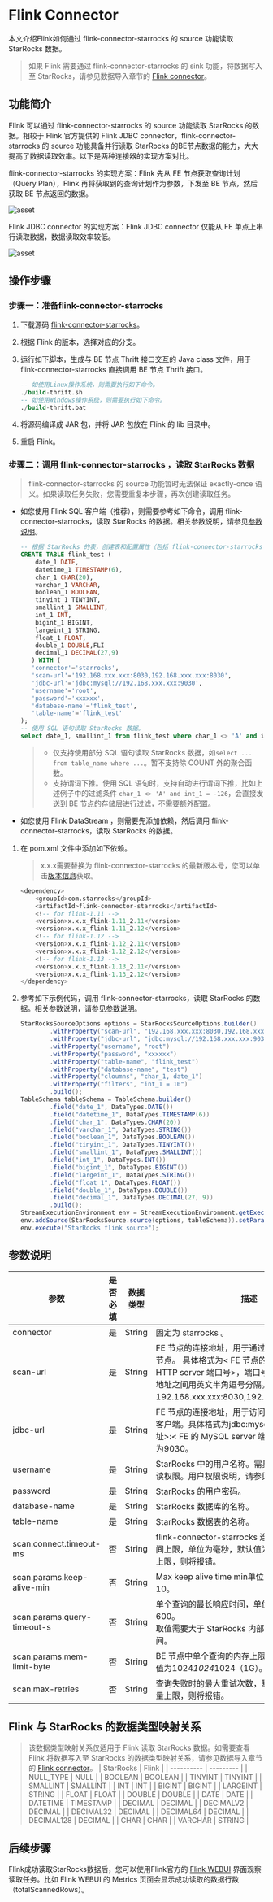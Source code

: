 # Flink Connector

本文介绍Flink如何通过 flink-connector-starrocks 的 source 功能读取 StarRocks 数据。

> 如果 Flink 需要通过 flink-connector-starrocks 的 sink 功能，将数据写入至 StarRocks，请参见数据导入章节的 [Flink connector](~~https://docs.starrocks.com/zh-cn/main/loading/Flink-connector-starrocks~~)。

## 功能简介

Flink 可以通过 flink-connector-starrocks 的 source 功能读取 StarRocks 的数据。相较于 Flink 官方提供的 Flink JDBC connector，flink-connector-starrocks 的 source 功能具备并行读取 StarRocks 的BE节点数据的能力，大大提高了数据读取效率。以下是两种连接器的实现方案对比。

flink-connector-starrocks 的实现方案：Flink 先从 FE 节点获取查询计划（Query Plan），Flink 再将获取到的查询计划作为参数，下发至 BE 节点，然后获取 BE 节点返回的数据。

![asset](../assets/5.2.1.png)

Flink JDBC connector 的实现方案：Flink JDBC connector 仅能从 FE 单点上串行读取数据，数据读取效率较低。

![asset](../assets/5.2.2.png)

## 操作步骤

### 步骤一：准备flink-connector-starrocks

1. 下载源码 [flink-connector-starrocks](https://github.com/StarRocks/flink-connector-starrocks/tree/dev)。
2. 根据 Flink 的版本，选择对应的分支。
3. 运行如下脚本，生成与 BE 节点 Thrift 接口交互的 Java class 文件，用于 flink-connector-starrocks 直接调用 BE 节点 Thrift 接口。

   ```SQL
   -- 如使用Linux操作系统，则需要执行如下命令。
   ./build-thrift.sh   
   -- 如使用Windows操作系统，则需要执行如下命令。
   ./build-thrift.bat
   ```

4. 将源码编译成 JAR 包，并将 JAR 包放在 Flink 的 lib 目录中。

5. 重启 Flink。

### 步骤二：调用 flink-connector-starrocks ，读取 StarRocks 数据

> flink-connector-starrocks 的 source 功能暂时无法保证 exactly-once 语义。如果读取任务失败，您需要重复本步骤，再次创建读取任务。

- 如您使用 Flink SQL 客户端（推荐），则需要参考如下命令，调用 flink-connector-starrocks，读取 StarRocks 的数据。相关参数说明，请参见[参数说明](~~https://docs.starrocks.com/zh-cn/main/unloading/Flink_connector#参数说明~~)。

   ```SQL
   -- 根据 StarRocks 的表，创建表和配置属性（包括 flink-connector-starrocks 和库表的信息）。
   CREATE TABLE flink_test (
       date_1 DATE,
       datetime_1 TIMESTAMP(6),
       char_1 CHAR(20),
       varchar_1 VARCHAR,
       boolean_1 BOOLEAN,
       tinyint_1 TINYINT,
       smallint_1 SMALLINT,
       int_1 INT,
       bigint_1 BIGINT,
       largeint_1 STRING,
       float_1 FLOAT,
       double_1 DOUBLE,FLI
       decimal_1 DECIMAL(27,9)
      ) WITH (
      'connector'='starrocks',
      'scan-url'='192.168.xxx.xxx:8030,192.168.xxx.xxx:8030',
      'jdbc-url'='jdbc:mysql://192.168.xxx.xxx:9030',
      'username'='root',
      'password'='xxxxxx',
      'database-name'='flink_test',
      'table-name'='flink_test'
   );
   -- 使用 SQL 语句读取 StarRocks 数据。
   select date_1, smallint_1 from flink_test where char_1 <> 'A' and int_1 = -126;
   ```

   > - 仅支持使用部分 SQL 语句读取 StarRocks 数据，如`select ... from table_name where ...`。暂不支持除 COUNT 外的聚合函数。
   > - 支持谓词下推。使用 SQL 语句时，支持自动进行谓词下推，比如上述例子中的过滤条件 `char_1 <> 'A' and int_1 = -126`，会直接发送到 BE 节点的存储层进行过滤，不需要额外配置。

- 如您使用 Flink DataStream ，则需要先添加依赖，然后调用 flink-connector-starrocks，读取 StarRocks 的数据。

1. 在 pom.xml 文件中添加如下依赖。

   > x.x.x需要替换为 flink-connector-starrocks 的最新版本号，您可以单击[版本信息](https://search.maven.org/search?q=g:com.starrocks)获取。

   ```SQL
   <dependency>    
       <groupId>com.starrocks</groupId>
       <artifactId>flink-connector-starrocks</artifactId>
       <!-- for flink-1.11 -->
       <version>x.x.x_flink-1.11_2.11</version>
       <version>x.x.x_flink-1.11_2.12</version>
       <!-- for flink-1.12 -->
       <version>x.x.x_flink-1.12_2.11</version>
       <version>x.x.x_flink-1.12_2.12</version>
       <!-- for flink-1.13 -->
       <version>x.x.x_flink-1.13_2.11</version>
       <version>x.x.x_flink-1.13_2.12</version>
   </dependency>
   ```

2. 参考如下示例代码，调用 flink-connector-starrocks，读取 StarRocks 的数据。相关参数说明，请参见[参数说明](~~https://docs.starrocks.com/zh-cn/main/unloading/Flink_connector#参数说明~~)。

   ```Java
   StarRocksSourceOptions options = StarRocksSourceOptions.builder()
           .withProperty("scan-url", "192.168.xxx.xxx:8030,192.168.xxx.xxx:8030")
           .withProperty("jdbc-url", "jdbc:mysql://192.168.xxx.xxx:9030")
           .withProperty("username", "root")
           .withProperty("password", "xxxxxx")
           .withProperty("table-name", "flink_test")
           .withProperty("database-name", "test")
           .withProperty("cloumns", "char_1, date_1")        
           .withProperty("filters", "int_1 = 10")
           .build();
   TableSchema tableSchema = TableSchema.builder()
           .field("date_1", DataTypes.DATE())
           .field("datetime_1", DataTypes.TIMESTAMP(6))
           .field("char_1", DataTypes.CHAR(20))
           .field("varchar_1", DataTypes.STRING())
           .field("boolean_1", DataTypes.BOOLEAN())
           .field("tinyint_1", DataTypes.TINYINT())
           .field("smallint_1", DataTypes.SMALLINT())
           .field("int_1", DataTypes.INT())
           .field("bigint_1", DataTypes.BIGINT())
           .field("largeint_1", DataTypes.STRING())
           .field("float_1", DataTypes.FLOAT())
           .field("double_1", DataTypes.DOUBLE())
           .field("decimal_1", DataTypes.DECIMAL(27, 9))
           .build();
   StreamExecutionEnvironment env = StreamExecutionEnvironment.getExecutionEnvironment();
   env.addSource(StarRocksSource.source(options, tableSchema)).setParallelism(5).print();
   env.execute("StarRocks flink source");
   ```

## 参数说明

| 参数                        | 是否必填 | 数据类型 | 描述                                                         |
| --------------------------- | -------- | -------- | ------------------------------------------------------------ |
| connector                   | 是       | String   | 固定为 starrocks 。                                          |
| scan-url                    | 是       | String   | FE 节点的连接地址，用于通过Web服务器访问 FE 节点。 具体格式为< FE 节点的 IP 地址>:< FE 的 HTTP server 端口号>，端口号默认为8030。多个地址之间用英文半角逗号分隔。例如192.168.xxx.xxx:8030,192.168.xxx.xxx:8030。 |
| jdbc-url                    | 是       | String   | FE 节点的连接地址，用于访问 FE 节点上的 MySQL 客户端。具体格式为jdbc:mysql://< FE 节点的 IP 地址>:< FE 的 MySQL server 端口号>，端口号默认为9030。 |
| username                    | 是       | String   | StarRocks 中的用户名称。需具备目标数据库表的读权限。用户权限说明，请参见[用户权限](~~https://docs.starrocks.com/zh-cn/main/administration/User_privilege~~)。 |
| password                    | 是       | String   | StarRocks 的用户密码。                                       |
| database-name               | 是       | String   | StarRocks 数据库的名称。                                     |
| table-name                  | 是       | String   | StarRocks 数据表的名称。                                     |
| scan.connect.timeout-ms     | 否       | String   | flink-connector-starrocks 连接 StarRocks 的时间上限，单位为毫秒，默认值为1000。超过该时间上限，则将报错。 |
| scan.params.keep-alive-min  | 否       | String   | Max keep alive time min单位为分钟，默认值为10。              |
| scan.params.query-timeout-s | 否       | String   | 单个查询的最长响应时间，单位为秒，默认值为600。<br>取值需要大于 StarRocks 内部运行查询时所耗时间。 |
| scan.params.mem-limit-byte  | 否       | String   | BE 节点中单个查询的内存上限，单位为字节，默认值为1024*1024*1024（1G）。 |
| scan.max-retries            | 否       | String   | 查询失败时的最大重试次数，默认值为1。超过该数量上限，则将报错。 |

## Flink 与 StarRocks 的数据类型映射关系

> 该数据类型映射关系仅适用于 Flink 读取 StarRocks 数据。如需要查看 Flink 将数据写入至 StarRocks 的数据类型映射关系，请参见数据导入章节的 [Flink connector](~~https://docs.starrocks.com/zh-cn/main/loading/Flink-connector-starrocks~~)。
| StarRocks  | Flink     |
| ---------- | --------- |
| NULL_TYPE  | NULL      |
| BOOLEAN    | BOOLEAN   |
| TINYINT    | TINYINT   |
| SMALLINT   | SMALLINT  |
| INT        | INT       |
| BIGINT     | BIGINT    |
| LARGEINT   | STRING    |
| FLOAT      | FLOAT     |
| DOUBLE     | DOUBLE    |
| DATE       | DATE      |
| DATETIME   | TIMESTAMP |
| DECIMAL    | DECIMAL   |
| DECIMALV2  | DECIMAL   |
| DECIMAL32  | DECIMAL   |
| DECIMAL64  | DECIMAL   |
| DECIMAL128 | DECIMAL   |
| CHAR       | CHAR      |
| VARCHAR    | STRING    |

## 后续步骤

Flink成功读取StarRocks数据后，您可以使用Flink官方的 [Flink WEBUI](https://nightlies.apache.org/flink/flink-docs-master/zh/docs/try-flink/flink-operations-playground/#flink-webui-界面) 界面观察读取任务。比如 Flink WEBUI 的 Metrics 页面会显示成功读取的数据行数（totalScannedRows）。

